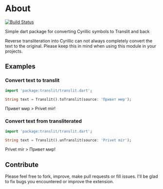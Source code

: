 # About

[![Build Status](https://travis-ci.org/alexeynobody/translit-dart.svg?branch=master)](https://travis-ci.org/alexeynobody/translit-dart)

Simple dart package for converting Cyrillic symbols to Translit and back

Reverse transliteration into Cyrillic can not always completely convert the text to the original. Please keep this in mind when using this module in your projects.

## Examples

### Convert text to translit

```dart
import 'package:translit/translit.dart';

String text = Translit().toTranslit(source: 'Привет мир');
```

Привет мир > Privet mir!


### Convert text from transliterated

```dart
import 'package:translit/translit.dart';

String text = Translit().unTranslit(source: 'Privet mir');
```

Privet mir > Привет мир!

## Contribute

Please feel free to fork, improve, make pull requests or fill issues. I'll be glad to fix bugs you encountered or improve the extension.
